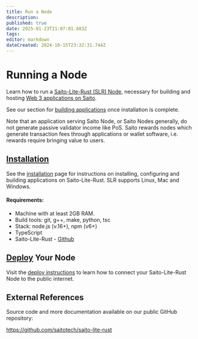```yaml
---
title: Run a Node
description: 
published: true
date: 2025-01-23T21:07:01.683Z
tags: 
editor: markdown
dateCreated: 2024-10-15T23:32:31.744Z
---
```


# Running a Node

Learn how to run a [Saito-Lite-Rust (SLR) Node](https://github.com/SaitoTech/saito-lite-rust), necessary for building and hosting [Web 3 applications on Saito](/tech/applications).

See our section for [building applications](https://wiki.saito.io/en/tech/building_apps) once installation is complete.

Note that an application serving Saito Node, or Saito Nodes generally, do not generate passive validator income like PoS. Saito rewards nodes which generate transaction fees through applications or wallet software, i.e. rewards require bringing value to users.

## [Installation](/tech/install/javascript)

See the [installation](/tech/install/javascript) page for instructions on installing, configuring and building applications on Saito-Lite-Rust. SLR supports Linux, Mac and Windows.

#### Requirements:
- Machine with at least 2GB RAM.
- Build tools: git, g++, make, python, tsc
- Stack: node.js (v.16+), npm (v6+)
- TypeScript
- Saito-Lite-Rust - [Github](https://github.com/saitotech/saito-lite-rust)



<!--
Saito-Lite-Rust runs atop NodeJS. Instructions for installing are available for:

- [Linux](/tech/installation/javascript/linux)
- [Mac](/tech/installation/javascript/mac)
- [Windows](/tech/installation/javascript/windows)


## [Building Apps](/tech/applications/building_apps)

If you want to get started building applications, we recommend starting with our [tutorial series](/tech/applications/building_apps) for new Application Developers.

Applications like the [Saito Arcade](https://saito.io/arcade) run inside the Saito Wallet, which receives on-chain and off-chain messages and passes them into the modules that are running inside the user wallet. See our [applications page](/tech/applications) for examples and descriptions of the Web 3 apps currently running on Saito.
-->
## [Deploy](/tech/javascript/deployment) Your Node
Visit the [deploy instructions](/tech/javascript/deployment) to learn how to connect your Saito-Lite-Rust Node to the public internet.
  
<!--
## Using Saito in your Browser

Once you have run `npm start` above it will take a few moments for the Saito software to initialize and start. You will eventually see an animated Saito logo scroll across your terminal. Once that is done simply open a browser and visit:

https://127.0.0.1:12101/arcade

This will load the Saito Arcade - one of our default applications. If everything has gone as planned, you now have a working version of Saito for use in local testing or development. 

Take your next steps into application development with [tutorial one](https://wiki.saito.io/en/tech/tutorial-1-deploy-install-application) which explains how to build a simple application that attaches data to transactions and broadcasts them into the network.
-->


## External References

Source code and more documentation available on our public GitHub repository:

https://github.com/saitotech/saito-lite-rust


